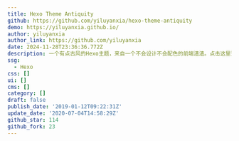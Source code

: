 ```yaml
---
title: Hexo Theme Antiquity
github: https://github.com/yiluyanxia/hexo-theme-antiquity
demo: https://yiluyanxia.github.io/
author: yiluyanxia
author_link: https://github.com/yiluyanxia
date: 2024-11-28T23:36:36.772Z
description: 一个有点古风的Hexo主题，来自一个不会设计不会配色的前端渣渣。点击这里预览-->
ssg:
  - Hexo
css: []
ui: []
cms: []
category: []
draft: false
publish_date: '2019-01-12T09:22:31Z'
update_date: '2020-07-04T14:58:29Z'
github_star: 114
github_fork: 23
---
```

